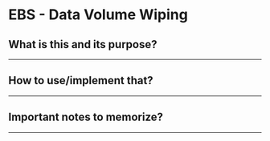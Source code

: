 # EBS - Data Volume Wiping

## What is this and its purpose?

---

## How to use/implement that?

---

## Important notes to memorize?

---
